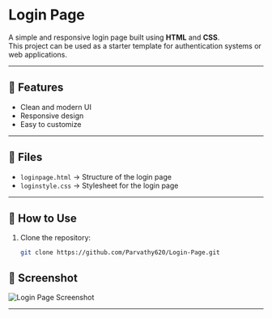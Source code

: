 # Login Page

A simple and responsive login page built using **HTML** and **CSS**.  
This project can be used as a starter template for authentication systems or web applications.

---

## 🚀 Features
- Clean and modern UI
- Responsive design
- Easy to customize

---

## 📂 Files
- `loginpage.html` → Structure of the login page
- `loginstyle.css` → Stylesheet for the login page

---

## 🔧 How to Use
1. Clone the repository:
   ```bash
   git clone https://github.com/Parvathy620/Login-Page.git

## 📸 Screenshot

![Login Page Screenshot](screenshot.png)


---


